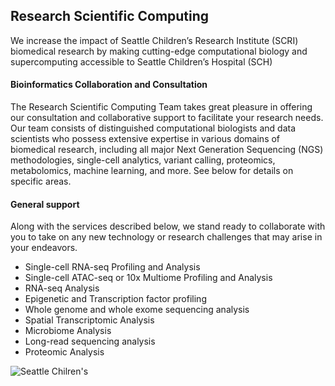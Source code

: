 ## Research Scientific Computing 

We increase the impact of Seattle Children’s Research Institute (SCRI) biomedical research by making cutting-edge computational biology and supercomputing accessible to Seattle Children’s Hospital (SCH)

#### Bioinformatics Collaboration and Consultation

The Research Scientific Computing Team takes great pleasure in offering our consultation and collaborative support to facilitate your research needs. Our team consists of distinguished computational biologists and data scientists who possess extensive expertise in various domains of biomedical research, including all major Next Generation Sequencing (NGS) methodologies, single-cell analytics, variant calling, proteomics, metabolomics, machine learning, and more. See below for details on specific areas.

#### General support

Along with the services described below, we stand ready to collaborate with you to take on any new technology or research challenges that may arise in your endeavors.

+ Single-cell RNA-seq Profiling and Analysis
+ Single-cell ATAC-seq or 10x Multiome Profiling and Analysis
+ RNA-seq Analysis
+ Epigenetic and Transcription factor profiling
+ Whole genome and whole exome sequencing analysis
+ Spatial Transcriptomic Analysis
+ Microbiome Analysis
+ Long-read sequencing analysis
+ Proteomic Analysis

![Seattle Chilren's](https://www.seattlechildrens.org/globalassets/images/__global-icons--images/seattle-childrens-logo.png)

